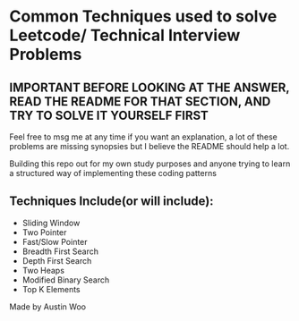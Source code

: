# Common Techniques used to solve Leetcode/ Technical Interview Problems  

## IMPORTANT BEFORE LOOKING AT THE ANSWER, READ THE README FOR THAT SECTION, AND TRY TO SOLVE IT YOURSELF FIRST
Feel free to msg me at any time if you want an explanation, a lot of these problems are missing synopsies but I believe the README should help a lot. 

Building this repo out for my own study purposes and anyone trying to learn a structured way of implementing these coding patterns

## Techniques Include(or will include):
- Sliding Window
- Two Pointer
- Fast/Slow Pointer
- Breadth First Search
- Depth First Search
- Two Heaps
- Modified Binary Search
- Top K Elements


Made by Austin Woo
